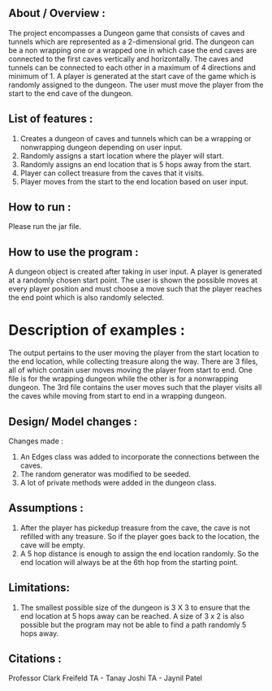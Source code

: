 ## About / Overview : 

The project encompasses a Dungeon game that consists of caves and tunnels which are represented as a 2-dimensional grid. The dungeon can be a non wrapping one or a wrapped one in which case the end caves are connected to the first caves vertically and horizontally. The caves and tunnels can be connected to each other in a maximum of 4 directions and minimum of 1. A player is generated at the start cave of the game which is randomly assigned to the dungeon. The user must move the player from the start to the end cave of the dungeon.

## List of features :
1) Creates a dungeon of caves and tunnels which can be a wrapping or nonwrapping dungeon depending on user input.
2) Randomly assigns a start location where the player will start.
3) Randomly assigns an end location that is 5 hops away from the start.
4) Player can collect treasure from the caves that it visits.
5) Player moves from the start to the end location based on user input.

## How to run       :
Please run the jar file.

## How to use the program : 
A dungeon object is created after taking in user input. A player is generated at a randomly chosen start point. The user is shown the possible moves at
every player position and must choose a move such that the player reaches the end point which is also randomly selected.

# Description of examples :
The output pertains to the user moving the player from the start location to the end location, while collecting treasure along the way. There are 3 files, all of which contain user moves moving the player from start to end. One file is for the wrapping dungeon while the other is for a nonwrapping dungeon. The 3rd file contains the user moves such that the player visits all the caves while moving from start to end in a wrapping dungeon.

## Design/ Model changes :
Changes made :
1) An Edges class was added to incorporate the connections between the caves.
2) The random generator was modified to be seeded.
3) A lot of private methods were added in the dungeon class.

## Assumptions :
1) After the player has pickedup treasure from the cave, the cave is not refilled with any treasure. So if the player goes back to the location, the cave will be empty. 
2) A 5 hop distance is enough to assign the end location randomly. So the end location will always be at the 6th hop from the starting point.

## Limitations:
1) The smallest possible size of the dungeon is 3 X 3 to ensure that the end location at 5 hops away can be reached. A size of 3 x 2 is also possible but the program may not be able to find a path randomly 5 hops away. 


## Citations :
Professor Clark Freifeld
TA - Tanay Joshi
TA - Jaynil Patel

